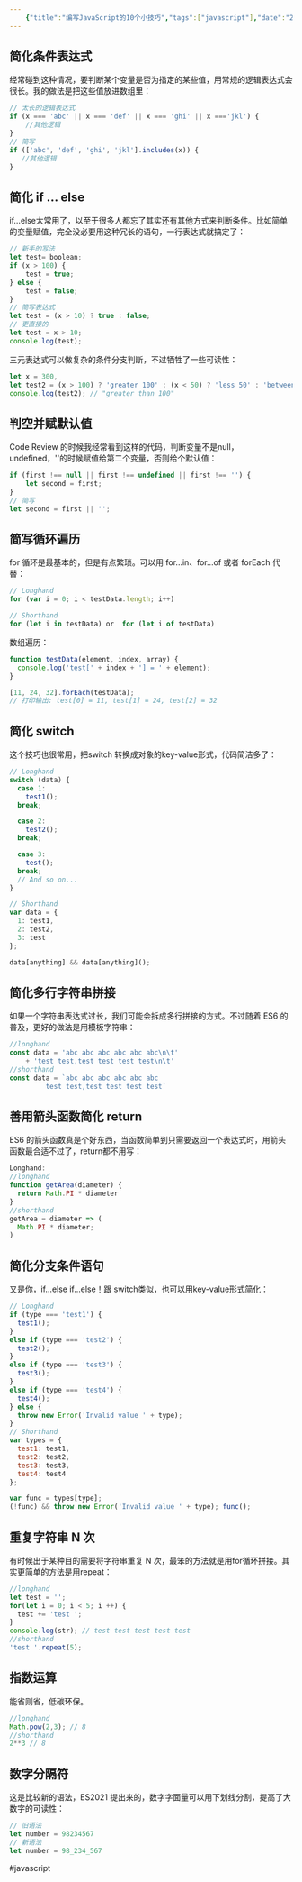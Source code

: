 ```yaml
---
    {"title":"编写JavaScript的10个小技巧","tags":["javascript"],"date":"2016-02-102 17:57:43","categories":["javascript"],"cover":"https://cdn.jsdelivr.net/gh/im/oss@master/gallery/04.svg","thumbnail":"https://cdn.jsdelivr.net/gh/im/oss@master/gallery/04.svg"}
---
```

    
## 简化条件表达式
经常碰到这种情况，要判断某个变量是否为指定的某些值，用常规的逻辑表达式会很长。我的做法是把这些值放进数组里：

```javascript
// 太长的逻辑表达式
if (x === 'abc' || x === 'def' || x === 'ghi' || x ==='jkl') {
    //其他逻辑
}
// 简写
if (['abc', 'def', 'ghi', 'jkl'].includes(x)) {
   //其他逻辑
}
```
<!--more-->
## 简化 if ... else
if...else太常用了，以至于很多人都忘了其实还有其他方式来判断条件。比如简单的变量赋值，完全没必要用这种冗长的语句，一行表达式就搞定了：

```javascript
// 新手的写法
let test= boolean;
if (x > 100) {
    test = true;
} else {
    test = false;
}
// 简写表达式
let test = (x > 10) ? true : false;
// 更直接的
let test = x > 10;
console.log(test);
```

三元表达式可以做复杂的条件分支判断，不过牺牲了一些可读性：

```javascript
let x = 300,
let test2 = (x > 100) ? 'greater 100' : (x < 50) ? 'less 50' : 'between 50 and 100';
console.log(test2); // "greater than 100"
```

## 判空并赋默认值
Code Review 的时候我经常看到这样的代码，判断变量不是null，undefined，''的时候赋值给第二个变量，否则给个默认值：

```javascript
if (first !== null || first !== undefined || first !== '') {
    let second = first;
}
// 简写
let second = first || '';
```

## 简写循环遍历
for  循环是最基本的，但是有点繁琐。可以用 for...in、for...of 或者 forEach 代替：

```javascript
// Longhand
for (var i = 0; i < testData.length; i++)

// Shorthand
for (let i in testData) or  for (let i of testData)
```

数组遍历：

```javascript
function testData(element, index, array) {
  console.log('test[' + index + '] = ' + element);
}

[11, 24, 32].forEach(testData);
// 打印输出: test[0] = 11, test[1] = 24, test[2] = 32
```

## 简化 switch
这个技巧也很常用，把switch  转换成对象的key-value形式，代码简洁多了：

```javascript
// Longhand
switch (data) {
  case 1:
    test1();
  break;

  case 2:
    test2();
  break;

  case 3:
    test();
  break;
  // And so on...
}

// Shorthand
var data = {
  1: test1,
  2: test2,
  3: test
};

data[anything] && data[anything]();
```

## 简化多行字符串拼接
如果一个字符串表达式过长，我们可能会拆成多行拼接的方式。不过随着 ES6 的普及，更好的做法是用模板字符串：

```javascript
//longhand
const data = 'abc abc abc abc abc abc\n\t'
    + 'test test,test test test test\n\t'
//shorthand
const data = `abc abc abc abc abc abc
         test test,test test test test`
```

## 善用箭头函数简化 return
ES6 的箭头函数真是个好东西，当函数简单到只需要返回一个表达式时，用箭头函数最合适不过了，return都不用写：

```javascript
Longhand:
//longhand
function getArea(diameter) {
  return Math.PI * diameter
}
//shorthand
getArea = diameter => (
  Math.PI * diameter;
)
```

## 简化分支条件语句
又是你，if...else if...else！跟 switch类似，也可以用key-value形式简化：

```javascript
// Longhand
if (type === 'test1') {
  test1();
}
else if (type === 'test2') {
  test2();
}
else if (type === 'test3') {
  test3();
}
else if (type === 'test4') {
  test4();
} else {
  throw new Error('Invalid value ' + type);
}
// Shorthand
var types = {
  test1: test1,
  test2: test2,
  test3: test3,
  test4: test4
};

var func = types[type];
(!func) && throw new Error('Invalid value ' + type); func();
```

## 重复字符串 N 次
有时候出于某种目的需要将字符串重复 N 次，最笨的方法就是用for循环拼接。其实更简单的方法是用repeat：

```javascript
//longhand 
let test = ''; 
for(let i = 0; i < 5; i ++) { 
  test += 'test '; 
} 
console.log(str); // test test test test test 
//shorthand 
'test '.repeat(5);
```

## 指数运算
能省则省，低碳环保。

```javascript
//longhand
Math.pow(2,3); // 8
//shorthand
2**3 // 8
```

## 数字分隔符
这是比较新的语法，ES2021 提出来的，数字字面量可以用下划线分割，提高了大数字的可读性：

```javascript
// 旧语法
let number = 98234567
// 新语法
let number = 98_234_567
```

#javascript 